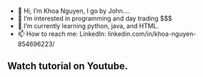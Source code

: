 - 👋 Hi, I’m Khoa Nguyen, I go by John....
- 👀 I’m interested in programming and day trading $$$
- 🌱 I’m currently learning python, java, and HTML. 
- 📫 How to reach me: LinkedIn: linkedin.com/in/khoa-nguyen-854696223/

<!---
JohnN310/JohnN310 is a ✨ special ✨ repository because its `README.md` (this file) appears on your GitHub profile.
You can click the Preview link to take a look at your changes.
--->

## Watch tutorial on Youtube.
